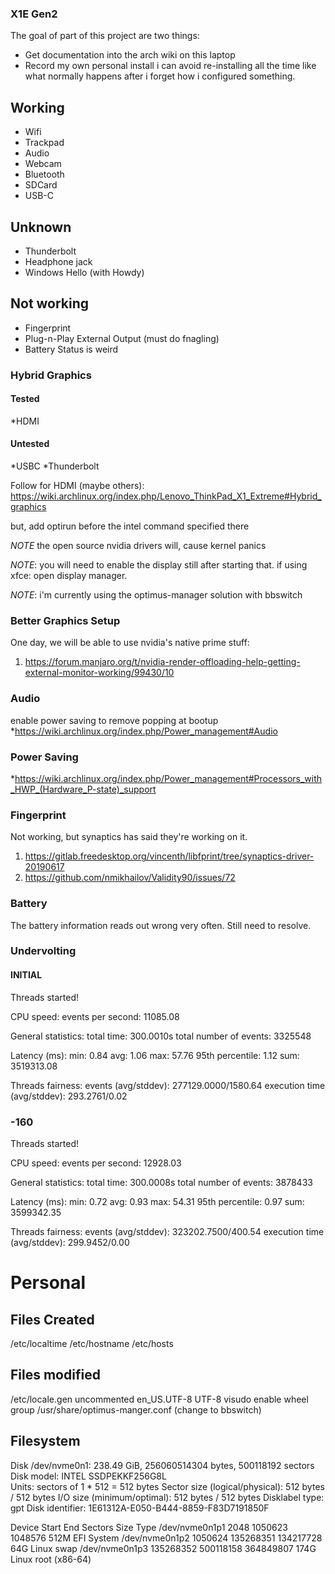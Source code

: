 ### X1E Gen2

The goal of part of this project are two things:
* Get documentation into the arch wiki on this laptop
* Record my own personal install i can avoid re-installing all the time like what normally happens after i forget how i configured something.

## Working

* Wifi
* Trackpad
* Audio
* Webcam
* Bluetooth
* SDCard
* USB-C

## Unknown

* Thunderbolt
* Headphone jack
* Windows Hello (with Howdy)

## Not working

* Fingerprint
* Plug-n-Play External Output (must do fnagling)
* Battery Status is weird

### Hybrid Graphics

#### Tested
*HDMI

#### Untested
*USBC
*Thunderbolt

Follow for HDMI (maybe others):
https://wiki.archlinux.org/index.php/Lenovo_ThinkPad_X1_Extreme#Hybrid_graphics

but, add optirun before the intel command specified there

*NOTE* the open source nvidia drivers will, cause kernel panics

*NOTE*: you will need to enable the display still after starting that. if using xfce: open display manager.

*NOTE*: i'm currently using the optimus-manager solution with bbswitch

### Better Graphics Setup

One day, we will be able to use nvidia's native prime stuff:

1) https://forum.manjaro.org/t/nvidia-render-offloading-help-getting-external-monitor-working/99430/10


### Audio

enable power saving to remove popping at bootup
*https://wiki.archlinux.org/index.php/Power_management#Audio


### Power Saving

*https://wiki.archlinux.org/index.php/Power_management#Processors_with_HWP_(Hardware_P-state)_support

### Fingerprint

Not working, but synaptics has said they're working on it.

1) https://gitlab.freedesktop.org/vincenth/libfprint/tree/synaptics-driver-20190617
1) https://github.com/nmikhailov/Validity90/issues/72


### Battery

The battery information reads out wrong very often. Still need to resolve.

### Undervolting

#### INITIAL

Threads started!

CPU speed:
    events per second: 11085.08

General statistics:
    total time:                          300.0010s
    total number of events:              3325548

Latency (ms):
         min:                                    0.84
         avg:                                    1.06
         max:                                   57.76
         95th percentile:                        1.12
         sum:                              3519313.08

Threads fairness:
    events (avg/stddev):           277129.0000/1580.64
    execution time (avg/stddev):   293.2761/0.02

### -160

Threads started!

CPU speed:
    events per second: 12928.03

General statistics:
    total time:                          300.0008s
    total number of events:              3878433

Latency (ms):
         min:                                    0.72
         avg:                                    0.93
         max:                                   54.31
         95th percentile:                        0.97
         sum:                              3599342.35

Threads fairness:
    events (avg/stddev):           323202.7500/400.54
    execution time (avg/stddev):   299.9452/0.00

# Personal

## Files Created

/etc/localtime
/etc/hostname
/etc/hosts

## Files modified

/etc/locale.gen  uncommented en_US.UTF-8 UTF-8
visudo enable wheel group
/usr/share/optimus-manger.conf (change to bbswitch)

## Filesystem 

Disk /dev/nvme0n1: 238.49 GiB, 256060514304 bytes, 500118192 sectors
Disk model: INTEL SSDPEKKF256G8L                    
Units: sectors of 1 * 512 = 512 bytes
Sector size (logical/physical): 512 bytes / 512 bytes
I/O size (minimum/optimal): 512 bytes / 512 bytes
Disklabel type: gpt
Disk identifier: 1E61312A-E050-B444-8859-F83D7191850F

Device             Start       End   Sectors  Size Type
/dev/nvme0n1p1      2048   1050623   1048576  512M EFI System
/dev/nvme0n1p2   1050624 135268351 134217728   64G Linux swap
/dev/nvme0n1p3 135268352 500118158 364849807  174G Linux root (x86-64)
